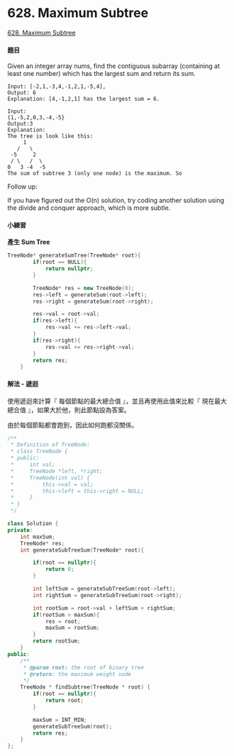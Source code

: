 # 628. Maximum Subtree

[628. Maximum Subtree](https://www.lintcode.com/problem/maximum-subtree/description?_from=ladder&&fromId=11)

#### 題目

Given an integer array nums, find the contiguous subarray \(containing at least one number\) which has the largest sum and return its sum.

```text
Input: [-2,1,-3,4,-1,2,1,-5,4],
Output: 6
Explanation: [4,-1,2,1] has the largest sum = 6.
```

```text
Input:
{1,-5,2,0,3,-4,-5}
Output:3
Explanation:
The tree is look like this:
     1
   /   \
 -5     2
 / \   /  \
0   3 -4  -5
The sum of subtree 3 (only one node) is the maximum. So
```

Follow up:

If you have figured out the O\(n\) solution, try coding another solution using the divide and conquer approach, which is more subtle.

#### 小練習

**產生 Sum Tree**

```cpp
TreeNode* generateSumTree(TreeNode* root){
        if(root == NULL){
            return nullptr;
        }

        TreeNode* res = new TreeNode(0);
        res->left = generateSum(root->left);
        res->right = generateSum(root->right);

        res->val = root->val;
        if(res->left){
            res->val += res->left->val;
        }
        if(res->right){
            res->val += res->right->val;
        }
        return res;
    }
```

#### 解法 - 遞迴

使用遞迴來計算『 每個節點的最大總合值 』，並且再使用此值來比較『 現在最大總合值 』，如果大於他，則此節點設為答案。

由於每個節點都會跑到，因此如何跑都沒關係。

```cpp
/**
 * Definition of TreeNode:
 * class TreeNode {
 * public:
 *     int val;
 *     TreeNode *left, *right;
 *     TreeNode(int val) {
 *         this->val = val;
 *         this->left = this->right = NULL;
 *     }
 * }
 */

class Solution {
private:
    int maxSum;
    TreeNode* res;
    int generateSubTreeSum(TreeNode* root){

        if(root == nullptr){
            return 0;
        }

        int leftSum = generateSubTreeSum(root->left);
        int rightSum = generateSubTreeSum(root->right);

        int rootSum = root->val + leftSum + rightSum;
        if(rootSum > maxSum){
            res = root;
            maxSum = rootSum;
        }
        return rootSum;
    }
public:
    /**
     * @param root: the root of binary tree
     * @return: the maximum weight node
     */
    TreeNode * findSubtree(TreeNode * root) {
        if(root == nullptr){
            return root;
        }

        maxSum = INT_MIN;
        generateSubTreeSum(root);
        return res;
    }
};
```

